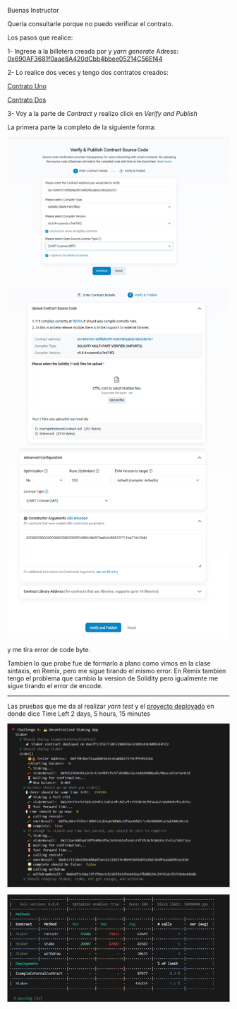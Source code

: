 Buenas Instructor

Queria consultarle porque no puedo verificar el contrato.

Los pasos que realice:

1- Ingrese a la billetera creada por y *yarn generate* Adress: [0x690AF3681f0aae8A420dCbb4bbee05214C56Ef44](https://sepolia.etherscan.io/address/0x690AF3681f0aae8A420dCbb4bbee05214C56Ef44)

2- Lo realice dos veces y tengo dos contratos creados:

[Contrato Uno](https://sepolia.etherscan.io/address/0x0f0e446d88918a44f17912fb42d566bd68093fc9)

[Contrato Dos](https://sepolia.etherscan.io/address/0x1439931100fbbfe2f97a9829b5a8cb7db526b707)

3- Voy a la parte de *Contract* y realizo click en *Verify and Publish*

La primera parte la completo de la siguiente forma:

![1er paso para vertificar contrato](/assets/pasoParaVerificarContrato.PNG)
![2do paso para vertificar contrato](/assets/pasoParaVerificarContrato2.PNG)
![3er paso para vertificar contrato](/assets/pasoParaVerificarContrato3.PNG)

y me tira error de code byte.

Tambien lo que probe fue de formarlo a plano como vimos en la clase sintaxis, en Remix, pero me sigue tirando el mismo error. 
En Remix tambien tengo el problema que cambio la version de Solidity pero igualmente me sigue tirando el error de encode.

-  --


Las pruebas que me da al realizar *yarn test* y el [proyecto deployado](https://challenge-1-decentralized-staking--beige.vercel.app/staker-ui) en donde dice Time Left 2 days, 5 hours, 15 minutes

![Test1](/assets/yarntest1.PNG)

![Test2](/assets/yarntest2.PNG)
